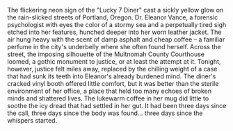 The flickering neon sign of the "Lucky 7 Diner" cast a sickly yellow glow on the rain-slicked streets of Portland, Oregon.  Dr. Eleanor Vance, a forensic psychologist with eyes the color of a stormy sea and a perpetually tired sigh etched into her features, hunched deeper into her worn leather jacket.  The air hung heavy with the scent of damp asphalt and cheap coffee – a familiar perfume in the city's underbelly where she often found herself.  Across the street, the imposing silhouette of the Multnomah County Courthouse loomed, a gothic monument to justice, or at least the attempt at it.  Tonight, however, justice felt miles away, replaced by the chilling weight of a case that had sunk its teeth into Eleanor's already burdened mind. The diner's cracked vinyl booth offered little comfort, but it was better than the sterile environment of her office, a place that held too many echoes of broken minds and shattered lives.  The lukewarm coffee in her mug did little to soothe the icy dread that had settled in her gut.  It had been three days since the call, three days since the body was found… three days since the whispers started.
